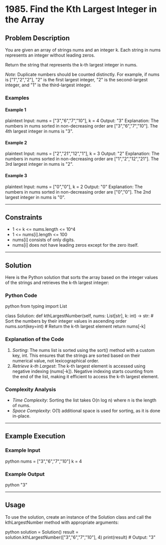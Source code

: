 # 1985. Find the Kth Largest Integer in the Array

## Problem Description

You are given an array of strings nums and an integer k. Each string in nums represents an integer without leading zeros.

Return the string that represents the k-th largest integer in nums.

*Note:* Duplicate numbers should be counted distinctly. For example, if nums is ["1","2","2"], "2" is the first largest integer, "2" is the second-largest integer, and "1" is the third-largest integer.

### Examples

#### Example 1
plaintext
Input: nums = ["3","6","7","10"], k = 4
Output: "3"
Explanation:
The numbers in nums sorted in non-decreasing order are ["3","6","7","10"].
The 4th largest integer in nums is "3".


#### Example 2
plaintext
Input: nums = ["2","21","12","1"], k = 3
Output: "2"
Explanation:
The numbers in nums sorted in non-decreasing order are ["1","2","12","21"].
The 3rd largest integer in nums is "2".


#### Example 3
plaintext
Input: nums = ["0","0"], k = 2
Output: "0"
Explanation:
The numbers in nums sorted in non-decreasing order are ["0","0"].
The 2nd largest integer in nums is "0".


---

## Constraints

- 1 <= k <= nums.length <= 10^4
- 1 <= nums[i].length <= 100
- nums[i] consists of only digits.
- nums[i] does not have leading zeros except for the zero itself.

---

## Solution

Here is the Python solution that sorts the array based on the integer values of the strings and retrieves the k-th largest integer:

### Python Code
python
from typing import List

class Solution:
    def kthLargestNumber(self, nums: List[str], k: int) -> str:
        # Sort the numbers by their integer values in ascending order
        nums.sort(key=int)
        # Return the k-th largest element
        return nums[-k]


### Explanation of the Code
1. *Sorting*: The nums list is sorted using the sort() method with a custom key, int. This ensures that the strings are sorted based on their numerical value, not lexicographical order.
2. *Retrieve k-th Largest*: The k-th largest element is accessed using negative indexing (nums[-k]). Negative indexing starts counting from the end of the list, making it efficient to access the k-th largest element.

### Complexity Analysis
- *Time Complexity*: Sorting the list takes O(n log n) where n is the length of nums.
- *Space Complexity*: O(1) additional space is used for sorting, as it is done in-place.

---

## Example Execution

### Example Input
python
nums = ["3","6","7","10"]
k = 4


### Example Output
python
"3"


---

## Usage
To use the solution, create an instance of the Solution class and call the kthLargestNumber method with appropriate arguments:

python
solution = Solution()
result = solution.kthLargestNumber(["3","6","7","10"], 4)
print(result)  # Output: "3"
